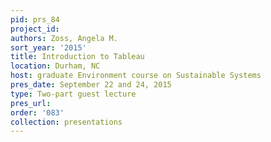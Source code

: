 ```yaml
---
pid: prs_84
project_id: 
authors: Zoss, Angela M.
sort_year: '2015'
title: Introduction to Tableau
location: Durham, NC
host: graduate Environment course on Sustainable Systems
pres_date: September 22 and 24, 2015
type: Two-part guest lecture
pres_url: 
order: '083'
collection: presentations
---
```

